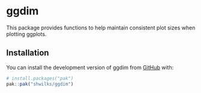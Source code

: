 
# ggdim

<!-- badges: start -->
<!-- badges: end -->

This package provides functions to help maintain consistent plot sizes when 
plotting ggplots.

## Installation

You can install the development version of ggdim from [GitHub](https://github.com/) with:

``` r
# install.packages("pak")
pak::pak("shwilks/ggdim")
```

